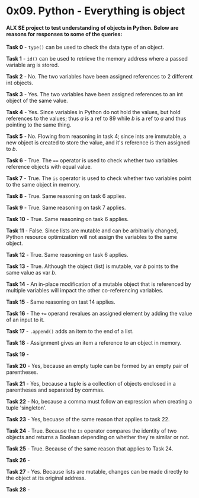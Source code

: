<h1>0x09. Python - Everything is object</h1>

<h4>ALX SE project to test understanding of objects in Python. Below are reasons for responses to some of the queries:</h4>

**Task 0** - `type()` can be used to check the data type of an object.

**Task 1** - `id()` can be used to retrieve the memory address where a passed variable arg is stored.

**Task 2** - No. The two variables have been assigned references to 2 different int objects.

**Task 3** - Yes. The two variables have been assigned references to an int object of the same value.

**Task 4** - Yes. Since variables in Python do not hold the values, but hold references to the values; thus *a* is a ref to 89 while *b* is a ref to *a* and thus pointing to the same thing.

**Task 5** - No. Flowing from reasoning in task 4; since ints are immutable, a new object is created to store the value, and it's reference is then assigned to *b*.

**Task 6** - True. The `==` operator is used to check whether two variables reference objects with equal value.

**Task 7** - True. The `is` operator is used to check whether two variables point to the same object in memory.

**Task 8** - True. Same reasoning on task 6 applies.

**Task 9** - True. Same reasoning on task 7 applies.

**Task 10** - True. Same reasoning on task 6 applies.

**Task 11** - False. Since lists are mutable and can be arbitrarily changed, Python resource optimization will not assign the variables to the same object.

**Task 12** - True. Same reasoning on task 6 applies.

**Task 13** - True. Although the object (list) is mutable, var *b* points to the same value as var *b*.

**Task 14** - An in-place modification of a mutable object that is referenced by multiple variables will impact the other co-referencing variables.

**Task 15** - Same reasoning on tast 14 applies.

**Task 16** - The `+=` operand revalues an assigned element by adding the value of an input to it.

**Task 17** - `.append()` adds an item to the end of a list.

**Task 18** - Assignment gives an item a reference to an object in memory.

**Task 19** - 

**Task 20** - Yes, because an empty tuple can be formed by an empty pair of parentheses.

**Task 21** - Yes, because a tuple is a collection of objects enclosed in a parentheses and separated by commas.

**Task 22** - No, because a comma must follow an expression when creating a tuple 'singleton'.

**Task 23** - Yes, becuase of the same reason that applies to task 22.

**Task 24** - True. Because the `is` operator compares the identity of two objects and returns a Boolean depending on whether they're similar or not.

**Task 25** - True. Because of the same reason that applies to Task 24.

**Task 26** - 

**Task 27** - Yes. Because lists are mutable, changes can be made directly to the object at its original address.

**Task 28** - 
